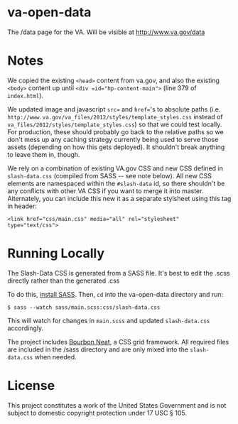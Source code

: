 va-open-data
============

The /data page for the VA. Will be visible at http://www.va.gov/data

# Notes
We copied the existing `<head>` content from va.gov, and also the existing `<body>` content up until `<div =id="hp-content-main">` (line 379 of `index.html`).

We updated image and javascript `src=` and `href=`'s to absolute paths (i.e. `http://www.va.gov/va_files/2012/styles/template_styles.css` instead of `va_files/2012/styles/template_styles.css`) so that we could test locally. For production, these should probably go back to the relative paths so we don't mess up any caching strategy currently being used to serve those assets (depending on how this gets deployed). It shouldn't break anything to leave them in, though.

We rely on a combination of existing VA.gov CSS and new CSS defined in `slash-data.css` (compiled from SASS -- see note below). All new CSS elements are namespaced within the `#slash-data` id, so there shouldn't be any conflicts with other VA CSS if you want to merge it into master. Alternately, you can include this new it as a separate stylsheet using this tag in header:

`<link href="css/main.css" media="all" rel="stylesheet" type="text/css">`

# Running Locally
The Slash-Data CSS is generated from a SASS file. It's best to edit the .scss directly rather than the generated .css

To do this, [install SASS](http://sass-lang.com/install). Then, `cd` into the va-open-data directory and run:

`$ sass --watch sass/main.scss:css/slash-data.css`

This will watch for changes in `main.scss` and updated `slash-data.css` accordingly.

The project includes [Bourbon Neat](http://neat.bourbon.io/), a CSS grid framework. All required files are included in the /sass directory and are only mixed into the `slash-data.css` when needed. 

# License
This project constitutes a work of the United States Government and is not subject to domestic copyright protection under 17 USC § 105.